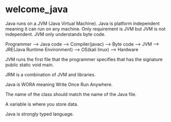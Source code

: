# welcome_java

Java runs on a JVM (Java Virtual Machine).
Java is platform independent meaning it can run on any machine.
Only requirement is JVM but JVM is not independent.
JVM only understands byte code.

Programmer --> Java code --> Compiler(javac) --> Byte code --> JVM --> JRE(Java Runtime Environment) --> OS(kali linux) --> Hardware

JVM runs the first file that the programmer specifies that has the signature public static void main.

JRM is a combination of JVM and libraries.

Java is WORA meaning Write Once Run Anywhere.

The name of the class should match the name of the Java file. 

A variable is where you store data.

Java is strongly typed language.

